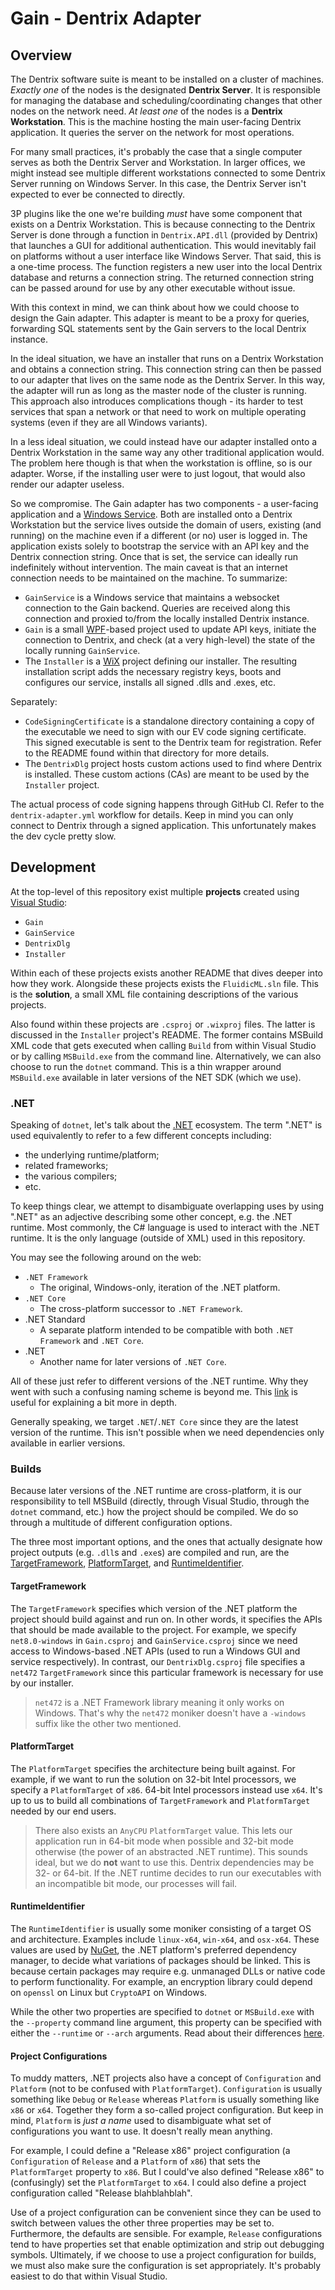 # Gain - Dentrix Adapter

## Overview

The Dentrix software suite is meant to be installed on a cluster of machines.
*Exactly one* of the nodes is the designated **Dentrix Server**. It is
responsible for managing the database and scheduling/coordinating changes that
other nodes on the network need. *At least one* of the nodes is a **Dentrix
Workstation**. This is the machine hosting the main user-facing Dentrix
application. It queries the server on the network for most operations.

For many small practices, it's probably the case that a single computer serves
as both the Dentrix Server and Workstation. In larger offices, we might instead
see multiple different workstations connected to some Dentrix Server running on
Windows Server. In this case, the Dentrix Server isn't expected to ever be
connected to directly.

3P plugins like the one we're building *must* have some component that exists
on a Dentrix Workstation. This is because connecting to the Dentrix Server is
done through a function in `Dentrix.API.dll` (provided by Dentrix) that
launches a GUI for additional authentication. This would inevitably fail on
platforms without a user interface like Windows Server. That said, this is a
one-time process. The function registers a new user into the local Dentrix
database and returns a connection string. The returned connection string can be
passed around for use by any other executable without issue.

With this context in mind, we can think about how we could choose to design the
Gain adapter. This adapter is meant to be a proxy for queries, forwarding SQL
statements sent by the Gain servers to the local Dentrix instance.

In the ideal situation, we have an installer that runs on a Dentrix Workstation
and obtains a connection string. This connection string can then be passed to
our adapter that lives on the same node as the Dentrix Server. In this way, the
adapter will run as long as the master node of the cluster is running. This
approach also introduces complications though - its harder to test services
that span a network or that need to work on multiple operating systems (even if
they are all Windows variants).

In a less ideal situation, we could instead have our adapter installed onto a
Dentrix Workstation in the same way any other traditional application would.
The problem here though is that when the workstation is offline, so is our
adapter. Worse, if the installing user were to just logout, that would also
render our adapter useless.

So we compromise. The Gain adapter has two components - a user-facing
application and a
[Windows Service](https://learn.microsoft.com/en-us/dotnet/core/extensions/windows-service).
Both are installed onto a Dentrix Workstation but the service lives outside the
domain of users, existing (and running) on the machine even if a different (or
no) user is logged in. The application exists solely to bootstrap the service
with an API key and the Dentrix connection string. Once that is set, the
service can ideally run indefinitely without intervention. The main caveat is
that an internet connection needs to be maintained on the machine. To
summarize:

- `GainService` is a Windows service that maintains a websocket connection to
  the Gain backend. Queries are received along this connection and proxied
  to/from the locally installed Dentrix instance.
- `Gain` is a small [WPF](https://learn.microsoft.com/en-us/dotnet/desktop/wpf/overview/?view=netdesktop-9.0)-based
  project used to update API keys, initiate the connection to Dentrix, and
  check (at a very high-level) the state of the locally running `GainService`.
- The `Installer` is a [WiX](https://wixtoolset.org/) project defining our
  installer. The resulting installation script adds the necessary registry
  keys, boots and configures our service, installs all signed .dlls and .exes,
  etc.

Separately:

- `CodeSigningCertificate` is a standalone directory containing a copy of the
  executable we need to sign with our EV code signing certificate. This signed
  executable is sent to the Dentrix team for registration. Refer to the README
  found within that directory for more details.
- The `DentrixDlg` project hosts custom actions used to find where Dentrix is
  installed. These custom actions (CAs) are meant to be used by the `Installer`
  project.

The actual process of code signing happens through GitHub CI. Refer to the
`dentrix-adapter.yml` workflow for details. Keep in mind you can only connect
to Dentrix through a signed application. This unfortunately makes the dev cycle
pretty slow.

## Development

At the top-level of this repository exist multiple **projects** created using
[Visual Studio](https://visualstudio.microsoft.com/):

- `Gain`
- `GainService`
- `DentrixDlg`
- `Installer`

Within each of these projects exists another README that dives deeper into how
they work. Alongside these projects exists the `FluidicML.sln` file. This is
the **solution**, a small XML file containing descriptions of the various
projects.

Also found within these projects are `.csproj` or `.wixproj` files. The latter
is discussed in the `Installer` project's README. The former contains MSBuild
XML code that gets executed when calling `Build` from within Visual Studio or
by calling `MSBuild.exe` from the command line. Alternatively, we can also
choose to run the `dotnet` command. This is a thin wrapper around `MSBuild.exe`
available in later versions of the NET SDK (which we use).

### .NET

Speaking of `dotnet`, let's talk about the [.NET](https://learn.microsoft.com/en-us/dotnet/core/introduction)
ecosystem. The term ".NET" is used equivalently to refer to a few different
concepts including:

- the underlying runtime/platform;
- related frameworks;
- the various compilers;
- etc.

To keep things clear, we attempt to disambiguate overlapping uses by using
".NET" as an adjective describing some other concept, e.g. the .NET runtime.
Most commonly, the C# language is used to interact with the .NET runtime. It is
the only language (outside of XML) used in this repository.

You may see the following around on the web:

- `.NET Framework`
  * The original, Windows-only, iteration of the .NET platform.
- `.NET Core`
  * The cross-platform successor to `.NET Framework`.
- .NET Standard
  * A separate platform intended to be compatible with both `.NET Framework`
    and `.NET Core`.
- .NET
  * Another name for later versions of `.NET Core`.

All of these just refer to different versions of the .NET runtime. Why they
went with such a confusing naming scheme is beyond me. This
[link](https://stackoverflow.com/a/76748398) is useful for explaining a bit
more in depth.

Generally speaking, we target `.NET`/`.NET Core` since they are the latest
version of the runtime. This isn't possible when we need dependencies only
available in earlier versions.

### Builds

Because later versions of the .NET runtime are cross-platform, it is our
responsibility to tell MSBuild (directly, through Visual Studio, through the
`dotnet` command, etc.) how the project should be compiled. We do so through a
multitude of different configuration options.

The three most important options, and the ones that actually designate how
project outputs (e.g. `.dll`s and `.exe`s) are compiled and run, are the
[TargetFramework](https://learn.microsoft.com/en-us/dotnet/standard/frameworks),
[PlatformTarget](https://learn.microsoft.com/en-us/visualstudio/msbuild/msbuild-target-framework-and-target-platform?view=vs-2022#target-platform),
and
[RuntimeIdentifier](https://learn.microsoft.com/en-us/dotnet/core/rid-catalog).

#### TargetFramework

The `TargetFramework` specifies which version of the .NET platform the project
should build against and run on. In other words, it specifies the APIs that
should be made available to the project. For example, we specify
`net8.0-windows` in `Gain.csproj` and `GainService.csproj` since we need access
to Windows-based .NET APIs (used to run a Windows GUI and service
respectively). In contrast, our `DentrixDlg.csproj` file specifies a `net472`
`TargetFramework` since this particular framework is necessary for use by our
installer.

> `net472` is a .NET Framework library meaning it only works on Windows. That's
> why the `net472` moniker doesn't have a `-windows` suffix like the other two
> mentioned.

#### PlatformTarget

The `PlatformTarget` specifies the architecture being built against. For
example, if we want to run the solution on 32-bit Intel processors, we specify
a `PlatformTarget` of `x86`. 64-bit Intel processors instead use `x64`. It's up
to us to build all combinations of `TargetFramework` and `PlatformTarget`
needed by our end users.

> There also exists an `AnyCPU` `PlatformTarget` value. This lets our
> application run in 64-bit mode when possible and 32-bit mode otherwise (the
> power of an abstracted .NET runtime). This sounds ideal, but we do **not**
> want to use this. Dentrix dependencies may be 32- or 64-bit. If the .NET
> runtime decides to run our executables with an incompatible bit mode, our
> processes will fail.

#### RuntimeIdentifier

The `RuntimeIdentifier` is usually some moniker consisting of a target OS and
architecture. Examples include `linux-x64`, `win-x64`, and `osx-x64`. These
values are used by [NuGet](https://www.nuget.org/), the .NET platform's
preferred dependency manager, to decide what variations of packages should be
linked. This is because certain packages may require e.g. unmanaged DLLs or
native code to perform functionality. For example, an encryption library could
depend on `openssl` on Linux but `CryptoAPI` on Windows.

While the other two properties are specified to `dotnet` or `MSBuild.exe` with
the `--property` command line argument, this property can be specified with
either the `--runtime` or `--arch` arguments. Read about their differences
[here](https://learn.microsoft.com/en-us/dotnet/core/tools/dotnet-build).

#### Project Configurations

To muddy matters, .NET projects also have a concept of `Configuration` and
`Platform` (not to be confused with `PlatformTarget`). `Configuration` is
usually something like `Debug` or `Release` whereas `Platform` is usually
something like `x86` or `x64`. Together they form a so-called project
configuration. But keep in mind, `Platform` is *just a name* used to
disambiguate what set of configurations you want to use. It doesn't really mean
anything.

For example, I could define a "Release x86" project configuration (a
`Configuration` of `Release` and a `Platform` of `x86`) that sets the
`PlatformTarget` property to `x86`. But I could've also defined "Release x86"
to (confusingly) set the `PlatformTarget` to `x64`. I could also define a
project configuration called "Release blahblahblah".

Use of a project configuration can be convenient since they can be used to
switch between values the other three properties may be set to. Furthermore,
the defaults are sensible. For example, `Release` configurations tend to have
properties set that enable optimization and strip out debugging symbols.
Ultimately, if we choose to use a project configuration for builds, we must
also make sure the configuration is set appropriately. It's probably easiest to
do that within Visual Studio.
